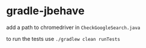 # gradle-jbehave

add a path to chromedriver in ```CheckGoogleSearch.java```

to run the tests use ```./gradlew clean runTests```
